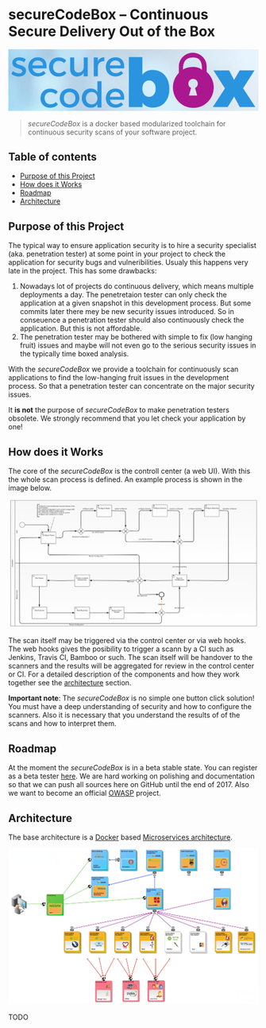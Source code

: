 # secureCodeBox – Continuous Secure Delivery Out of the Box 

![secureCodeBox](img/logo.png "secureCodeBox")

> _secureCodeBox_ is a docker based modularized toolchain for continuous security scans of your software project.

## Table of contents

<!-- toc -->
- [Purpose of this Project](#purpose-of-this-Project)
- [How does it Works](#how-does-it-Works)
- [Roadmap](#Roadmap)
- [Architecture](#architecture)
<!-- tocstop -->

## Purpose of this Project

The typical way to ensure application security is to hire a security specialist (aka. penetration tester) at some point in your project to check the application for security bugs and vulneribilities. Usualy this happens very late in the project. This has some drawbacks:

1. Nowadays lot of projects do continuous delivery, which means multiple deployments a day. The penetretaion tester can only check the application at a given snapshot in this development process. But some commits later there mey be new security issues introduced. So in conseuence a penetration tester should also continuously check the application. But this is not affordable.
2. The penetration tester may be bothered with simple to fix (low hanging fruit) issues and maybe will not even go to the serious security issues in the typically time boxed analysis.

With the _secureCodeBox_ we provide a toolchain for continuously scan applications to find the low-hanging fruit issues in the development process. So that a penetration tester can concentrate on the major security issues.

It **is not** the purpose of *secureCodeBox* to make penetration testers obsolete. We strongly recommend that you let check your application by one!

## How does it Works

The core of the _secureCodeBox_ is the controll center (a web UI). With this the whole scan process is defined. An example process is shown in the image below.

![An example scan process.](img/scan_process.png "An example scan process.")

The scan itself may be triggered via the control center or via web hooks. The web hooks gives the posibility to trigger a scann by a CI such as Jenkins, Travis CI, Bamboo or such. The scan itself will be handover to the scanners and the results will be aggregated for review in the control center or CI. For a detailed description of the components and how they work together see the [architecture](#architecture) section.

**Important note**: The _secureCodeBox_ is no simple one button click solution! You must have a deep understanding of security and how to configure the scanners. Also it is necessary that you understand the results of of the scans and how to interpret them. 

## Roadmap

At the moment the _secureCodeBox_ is in a beta stable state. You can register as a beta tester [here][beta-testers]. We are hard working on polishing and documentation so that we can push all sources here on GitHub until the end of 2017. Also we want to become an official [OWASP][owasp] project.

## Architecture

The base architecture is a [Docker][docker] based [Microservices architecture][microservices].

![Overview of the architecture.](img/architecture_overview.png "Overview of the architecture.")

TODO

[camunda]:          https://camunda.com/de/
[bpmn]:             https://en.wikipedia.org/wiki/Business_Process_Model_and_Notation
[docker]:           https://www.docker.com/
[microservices]:    https://martinfowler.com/articles/microservices.html
[beta-testers]:     https://www.securecodebox.io/
[owasp]:            https://www.owasp.org/index.php/Main_Page
